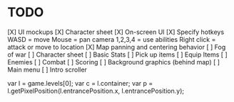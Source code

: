 TODO
====

[X] UI mockups
    [X] Character sheet
    [X] On-screen UI
    [X] Specify hotkeys
    	WASD = move
    	Mouse = pan camera
    	1,2,3,4 = use abilities
    	Right click = attack or move to location
[X] Map panning and centering behavior
[ ] Fog of war
[ ] Character sheet
    [ ] Basic Stats
    [ ] Pick up items
    [ ] Equip Items
[ ] Enemies
[ ] Combat
[ ] Scoring
[ ] Background graphics (behind map)
[ ] Main menu
[ ] Intro scroller


var l = game.levels[0]; var c = l.container; var p = l.getPixelPosition(l.entrancePosition.x, l.entrancePosition.y);